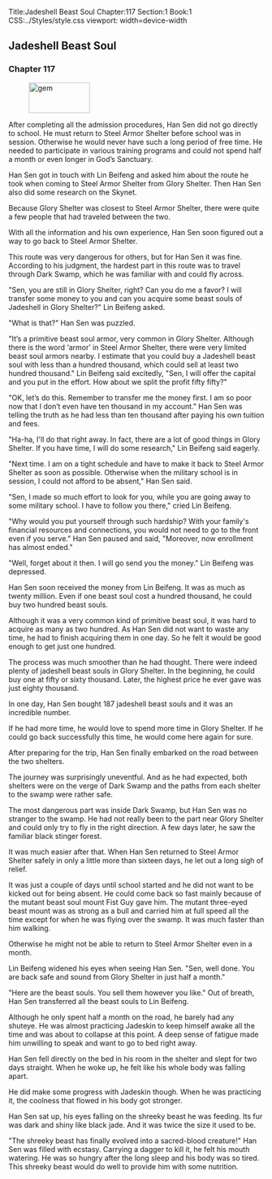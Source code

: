 Title:Jadeshell Beast Soul 
Chapter:117 
Section:1 
Book:1 
CSS:../Styles/style.css 
viewport: width=device-width
  
## Jadeshell Beast Soul
### Chapter 117 
<figure>
	<img src="../Images/gem.gif" alt="gem" id="gem" width="120" height="60" />
</figure>
  

  
  After completing all the admission procedures, Han Sen did not go directly to school. He must return to Steel Armor Shelter before school was in session. Otherwise he would never have such a long period of free time. He needed to participate in various training programs and could not spend half a month or even longer in God’s Sanctuary.

Han Sen got in touch with Lin Beifeng and asked him about the route he took when coming to Steel Armor Shelter from Glory Shelter. Then Han Sen also did some research on the Skynet.

Because Glory Shelter was closest to Steel Armor Shelter, there were quite a few people that had traveled between the two.

With all the information and his own experience, Han Sen soon figured out a way to go back to Steel Armor Shelter.

This route was very dangerous for others, but for Han Sen it was fine. According to his judgment, the hardest part in this route was to travel through Dark Swamp, which he was familiar with and could fly across.

"Sen, you are still in Glory Shelter, right? Can you do me a favor? I will transfer some money to you and can you acquire some beast souls of Jadeshell in Glory Shelter?" Lin Beifeng asked.

"What is that?" Han Sen was puzzled.

"It’s a primitive beast soul armor, very common in Glory Shelter. Although there is the word ‘armor’ in Steel Armor Shelter, there were very limited beast soul armors nearby. I estimate that you could buy a Jadeshell beast soul with less than a hundred thousand, which could sell at least two hundred thousand." Lin Beifeng said excitedly, "Sen, I will offer the capital and you put in the effort. How about we split the profit fifty fifty?"

"OK, let’s do this. Remember to transfer me the money first. I am so poor now that I don’t even have ten thousand in my account." Han Sen was telling the truth as he had less than ten thousand after paying his own tuition and fees.

"Ha-ha, I'll do that right away. In fact, there are a lot of good things in Glory Shelter. If you have time, I will do some research," Lin Beifeng said eagerly.

"Next time. I am on a tight schedule and have to make it back to Steel Armor Shelter as soon as possible. Otherwise when the military school is in session, I could not afford to be absent," Han Sen said.

"Sen, I made so much effort to look for you, while you are going away to some military school. I have to follow you there," cried Lin Beifeng.

"Why would you put yourself through such hardship? With your family's financial resources and connections, you would not need to go to the front even if you serve." Han Sen paused and said, "Moreover, now enrollment has almost ended."

"Well, forget about it then. I will go send you the money." Lin Beifeng was depressed.

Han Sen soon received the money from Lin Beifeng. It was as much as twenty million. Even if one beast soul cost a hundred thousand, he could buy two hundred beast souls.

Although it was a very common kind of primitive beast soul, it was hard to acquire as many as two hundred. As Han Sen did not want to waste any time, he had to finish acquiring them in one day. So he felt it would be good enough to get just one hundred.

The process was much smoother than he had thought. There were indeed plenty of jadeshell beast souls in Glory Shelter. In the beginning, he could buy one at fifty or sixty thousand. Later, the highest price he ever gave was just eighty thousand.

In one day, Han Sen bought 187 jadeshell beast souls and it was an incredible number.

If he had more time, he would love to spend more time in Glory Shelter. If he could go back successfully this time, he would come here again for sure.

After preparing for the trip, Han Sen finally embarked on the road between the two shelters.

The journey was surprisingly uneventful. And as he had expected, both shelters were on the verge of Dark Swamp and the paths from each shelter to the swamp were rather safe.

The most dangerous part was inside Dark Swamp, but Han Sen was no stranger to the swamp. He had not really been to the part near Glory Shelter and could only try to fly in the right direction. A few days later, he saw the familiar black stinger forest.

It was much easier after that. When Han Sen returned to Steel Armor Shelter safely in only a little more than sixteen days, he let out a long sigh of relief.

It was just a couple of days until school started and he did not want to be kicked out for being absent. He could come back so fast mainly because of the mutant beast soul mount Fist Guy gave him. The mutant three-eyed beast mount was as strong as a bull and carried him at full speed all the time except for when he was flying over the swamp. It was much faster than him walking.

Otherwise he might not be able to return to Steel Armor Shelter even in a month.

Lin Beifeng widened his eyes when seeing Han Sen. "Sen, well done. You are back safe and sound from Glory Shelter in just half a month."

"Here are the beast souls. You sell them however you like." Out of breath, Han Sen transferred all the beast souls to Lin Beifeng.

Although he only spent half a month on the road, he barely had any shuteye. He was almost practicing Jadeskin to keep himself awake all the time and was about to collapse at this point. A deep sense of fatigue made him unwilling to speak and want to go to bed right away.

Han Sen fell directly on the bed in his room in the shelter and slept for two days straight. When he woke up, he felt like his whole body was falling apart.

He did make some progress with Jadeskin though. When he was practicing it, the coolness that flowed in his body got stronger.

Han Sen sat up, his eyes falling on the shreeky beast he was feeding. Its fur was dark and shiny like black jade. And it was twice the size it used to be.

"The shreeky beast has finally evolved into a sacred-blood creature!" Han Sen was filled with ecstasy. Carrying a dagger to kill it, he felt his mouth watering. He was so hungry after the long sleep and his body was so tired. This shreeky beast would do well to provide him with some nutrition.
